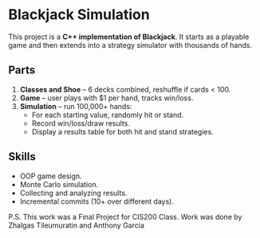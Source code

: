 # Blackjack Simulation

This project is a **C++ implementation of Blackjack**. It starts as a playable game and then extends into a strategy simulator with thousands of hands.  

## Parts
1. **Classes and Shoe** – 6 decks combined, reshuffle if cards < 100.  
2. **Game** – user plays with $1 per hand, tracks win/loss.  
3. **Simulation** – run 100,000+ hands:
   - For each starting value, randomly hit or stand.  
   - Record win/loss/draw results.  
   - Display a results table for both hit and stand strategies.  

## Skills
- OOP game design.  
- Monte Carlo simulation.  
- Collecting and analyzing results.  
- Incremental commits (10+ over different days).  

P.S. This work was a Final Project for CIS200 Class. Work was done by Zhalgas Tileumuratin and Anthony Garcia

